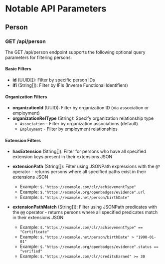 # Notable API Parameters

## Person

### GET /api/person

The GET /api/person endpoint supports the following optional query parameters for filtering persons:

#### Basic Filters
- **id** (UUID[]): Filter by specific person IDs
- **ifi** (String[]): Filter by IFIs (Inverse Functional Identifiers)

#### Organization Filters  
- **organizationId** (UUID): Filter by organization ID (via association or employment)
- **organizationRelType** (String): Specify organization relationship type
  - `Association` - Filter by organization associations (default)
  - `Employment` - Filter by employment relationships

#### Extension Filters
- **hasExtension** (String[]): Filter for persons who have all specified extension keys present in their extensions JSON
- **extensionPath** (String[]): Filter using JSONPath expressions with the `@?` operator - returns persons where all specified paths exist in their extensions JSON
    - Example: `$."https://example.com/clr/achievementType"`
    - Example: `$."https://example.org/openbadges/evidence".url`
    - Example: `$."https://example.net/person/birthDate"`

- **extensionPathMatch** (String[]): Filter using JSONPath predicates with the `@@` operator - returns persons where all specified predicates match in their extensions JSON
    - Example: `$."https://example.com/clr/achievementType" == "Certificate"`
    - Example: `$."https://example.net/person/birthDate" > "1990-01-01"`
    - Example: `$."https://example.org/openbadges/evidence".status == "verified"`
    - Example: `$."https://example.com/clr/creditsEarned" >= 30`
